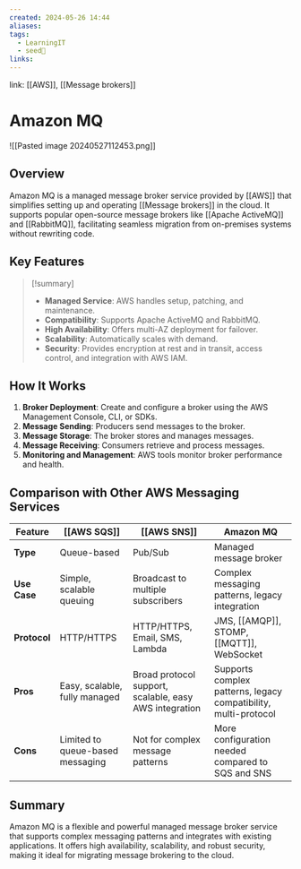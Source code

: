 ```yaml
---
created: 2024-05-26 14:44
aliases: 
tags:
  - LearningIT
  - seed🌱
links:
---
```


link: [[AWS]], [[Message brokers]]

# Amazon MQ

![[Pasted image 20240527112453.png]]
## Overview

Amazon MQ is a managed message broker service provided by [[AWS]] that simplifies setting up and operating [[Message brokers]] in the cloud. It supports popular open-source message brokers like [[Apache ActiveMQ]] and [[RabbitMQ]], facilitating seamless migration from on-premises systems without rewriting code.

## Key Features

> [!summary]
> 
> - **Managed Service**: AWS handles setup, patching, and maintenance.
> - **Compatibility**: Supports Apache ActiveMQ and RabbitMQ.
> - **High Availability**: Offers multi-AZ deployment for failover.
> - **Scalability**: Automatically scales with demand.
> - **Security**: Provides encryption at rest and in transit, access control, and integration with AWS IAM.

## How It Works

1. **Broker Deployment**: Create and configure a broker using the AWS Management Console, CLI, or SDKs.
2. **Message Sending**: Producers send messages to the broker.
3. **Message Storage**: The broker stores and manages messages.
4. **Message Receiving**: Consumers retrieve and process messages.
5. **Monitoring and Management**: AWS tools monitor broker performance and health.


## Comparison with Other AWS Messaging Services

| Feature      | [[AWS  SQS]]                     | [[AWS SNS]]                                            | Amazon MQ                                                       |
| ------------ | -------------------------------- | ------------------------------------------------------ | --------------------------------------------------------------- |
| **Type**     | Queue-based                      | Pub/Sub                                                | Managed message broker                                          |
| **Use Case** | Simple, scalable queuing         | Broadcast to multiple subscribers                      | Complex messaging patterns, legacy integration                  |
| **Protocol** | HTTP/HTTPS                       | HTTP/HTTPS, Email, SMS, Lambda                         | JMS, [[AMQP]], STOMP, [[MQTT]], WebSocket                       |
| **Pros**     | Easy, scalable, fully managed    | Broad protocol support, scalable, easy AWS integration | Supports complex patterns, legacy compatibility, multi-protocol |
| **Cons**     | Limited to queue-based messaging | Not for complex message patterns                       | More configuration needed compared to SQS and SNS               |
## Summary

Amazon MQ is a flexible and powerful managed message broker service that supports complex messaging patterns and integrates with existing applications. It offers high availability, scalability, and robust security, making it ideal for migrating message brokering to the cloud.